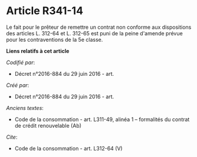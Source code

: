 # Article R341-14

Le fait pour le prêteur de remettre un contrat non conforme aux dispositions des articles L. 312-64 et L. 312-65 est puni de
la peine d'amende prévue pour les contraventions de la 5e classe.

**Liens relatifs à cet article**

_Codifié par_:

  - Décret n°2016-884 du 29 juin 2016 - art.

_Créé par_:

  - Décret n°2016-884 du 29 juin 2016 - art.

_Anciens textes_:

  - Code de la consommation - art. L311-49, alinéa 1 – formalités du contrat de crédit renouvelable (Ab)

_Cite_:

  - Code de la consommation - art. L312-64 (V)
